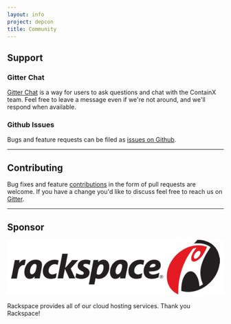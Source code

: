 ```yaml
---
layout: info
project: depcon
title: Community
---
```


<div class="community">
  <div class="row">
    <div class="col-sm-3">
      <h2><span id="support"></span>Support</h2>
    </div>
    <div class="col-sm-9">
      <div class="row">
        <div class="col-sm-6">
          <h3>Gitter Chat</h3>
          <p><a href="https://gitter.im/containx/community">Gitter Chat</a> is a way for users to ask questions and chat with the ContainX team. Feel free to leave a message even if we're not around, and we'll respond when available.</p>
        </div>
        <div class="col-sm-6">
        <h3>Github Issues</h3>
        <p>Bugs and feature requests can be filed as <a href="https://github.com/{{ site.repo-org }}/{{ site.repo-name }}/issues" target="_blank">issues on Github</a>.</p>
        </div>
      </div>
    </div>
  </div>
  <hr>
  <div class="row">
    <div class="col-sm-3">
      <h2><span id="contributing"></span>Contributing</h2>
    </div>
    <div class="col-sm-9">
      <p>Bug fixes and feature <a href="https://github.com/{{ site.repo-org }}/{{ site.repo-name }}">contributions</a> in the form of pull requests are welcome.  If you have a change you'd like to discuss feel free to reach us on <a href="https://gitter.im/ContainX/community">Gitter</a>.</p>
    </div>
  </div>
  <!--
  <hr>
  <div class="row">
    <div class="col-sm-3">
      <h2><span id="committers"></span>Committers</h2>
    </div>
    <div class="col-sm-9">
      <div class="row">
  {% for contributor in site.data.committers %}
        <div class="col-sm-4">
  {% include contributor.html %}
        </div>
  {% endfor %}
      </div>
    </div>
  </div>
  <hr>
  <div class="row">
    <div class="col-sm-3">
      <h2><span id="contributors"></span>Contributors</h2>
    </div>
    <div class="col-sm-9">
      <div class="row">
  {% for contributor in site.data.contributors %}
        <div class="col-sm-4">
  {% include contributor.html %}
        </div>
  {% endfor %}
      </div>
    </div>
  </div>
  -->
  <hr>
  <div class="row">
    <div class="col-sm-3">
      <h2><span id="thanks"></span>Sponsor</h2>
    </div>
    <div class="col-sm-9">
    <a href="http://rackspace.com"><img src="/assets/img/logos/rackspace.png" class="rackspace"></a>
      <p>
        Rackspace provides all of our cloud hosting services.  Thank you Rackspace!
      </p>
    </div>
  </div>
</div>

